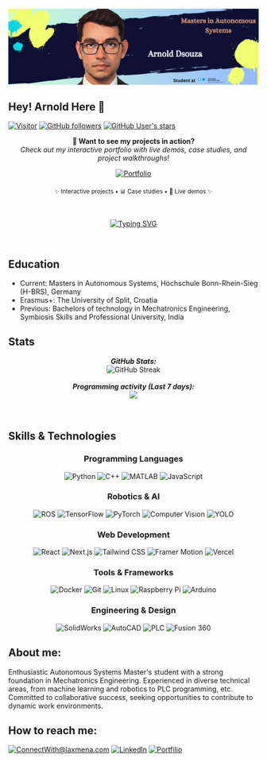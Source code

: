 
![Arnold Dsouza Banner Image](./banner.png)

<h2>Hey! Arnold Here 👋</h2>

[![Visitor](https://visitor-badge.laobi.icu/badge?page_id=Arnold-Dsouza.Arnold-Dsouza)](https://github.com/Arnold-Dsouza)
[![GitHub followers](https://img.shields.io/github/followers/Arnold-Dsouza.svg?style=social&label=Follow)](https://github.com/Arnold-Dsouza?tab=followers)
[![GitHub User's stars](https://img.shields.io/github/stars/Arnold-Dsouza?style=social)](https://github.com/Arnold-Dsouza)

<p align="center">
  <strong>🚀 Want to see my projects in action?</strong><br>
  <em>Check out my interactive portfolio with live demos, case studies, and project walkthroughs!</em>
</p>

<p align="center">
  <a href="https://portfolio-website-arnold-dsouzas-projects.vercel.app/">
    <img src="https://img.shields.io/badge/🌟_Explore_My_Portfolio-FF5722?style=for-the-badge&logo=web&logoColor=white" alt="Portfolio" />
  </a>
</p>

<p align="center">
  <sub>✨ Interactive projects • 📊 Case studies • 🎯 Live demos ✨</sub>
</p>

<br>

<p align="center">
  <a href="https://git.io/typing-svg">
    <img src="https://readme-typing-svg.demolab.com?font=Fira+Code&pause=1000&color=81F71D&center=true&vCenter=true&width=435&lines=Robotics+Engineer+%7C+AI+Enthusiast;Masters+in+Autonomous+Systems;Mechatronics+%7C+Machine+Learning" alt="Typing SVG" />
  </a>
</p>
<br>

<h2> Education</h2>

- Current: Masters in Autonomous Systems, Hochschule Bonn-Rhein-Sieg (H-BRS), Germany
- Erasmus+: The University of Split, Croatia
- Previous: Bachelors of technology in Mechatronics Engineering, Symbiosis Skills and Professional University, India


<h2> Stats</h2>
<div>
  <p align="center">
  <b><em>GitHub Stats:</em></b> <br/>
   <img src="https://github-readme-streak-stats.herokuapp.com?user=Arnold-Dsouza&theme=highcontrast" alt="GitHub Streak" /><br/><br/>
  <b><em>Programming activity (Last 7 days):</em></b> <br/>
    <picture>
  <source
    srcset="https://github-readme-stats.vercel.app/api?username=Arnold-Dsouza&show_icons=true&theme=highcontrast"
    media="(prefers-color-scheme: dark)"
  />
  <source
    srcset="https://github-readme-stats.vercel.app/api?username=Arnold-Dsouza&show_icons=true"
    media="(prefers-color-scheme: light), (prefers-color-scheme: no-preference)"
  />
  <img src="https://github-readme-stats.vercel.app/api?username=Arnold-Dsouza&show_icons=true" />
</picture>
  </p>
</div>

<br>

<h2> Skills & Technologies</h2>

<div align="center">
  
### Programming Languages

![Python](https://img.shields.io/badge/Python-3776AB?style=for-the-badge&logo=python&logoColor=white)
![C++](https://img.shields.io/badge/C++-00599C?style=for-the-badge&logo=cplusplus&logoColor=white)
![MATLAB](https://img.shields.io/badge/MATLAB-0076A8?style=for-the-badge&logo=mathworks&logoColor=white)
![JavaScript](https://img.shields.io/badge/JavaScript-F7DF1E?style=for-the-badge&logo=javascript&logoColor=black)

### Robotics & AI

![ROS](https://img.shields.io/badge/ROS-22314E?style=for-the-badge&logo=ros&logoColor=white)
![TensorFlow](https://img.shields.io/badge/TensorFlow-FF6F00?style=for-the-badge&logo=tensorflow&logoColor=white)
![PyTorch](https://img.shields.io/badge/PyTorch-EE4C2C?style=for-the-badge&logo=pytorch&logoColor=white)
![Computer Vision](https://img.shields.io/badge/OpenCV-5C3EE8?style=for-the-badge&logo=opencv&logoColor=white)
![YOLO](https://img.shields.io/badge/YOLO-00FFFF?style=for-the-badge&logo=yolo&logoColor=black)

### Web Development

![React](https://img.shields.io/badge/React-61DAFB?style=for-the-badge&logo=react&logoColor=black)
![Next.js](https://img.shields.io/badge/Next.js-000000?style=for-the-badge&logo=next.js&logoColor=white)
![Tailwind CSS](https://img.shields.io/badge/Tailwind_CSS-06B6D4?style=for-the-badge&logo=tailwindcss&logoColor=white)
![Framer Motion](https://img.shields.io/badge/Framer_Motion-0055FF?style=for-the-badge&logo=framer&logoColor=white)
![Vercel](https://img.shields.io/badge/Vercel-000000?style=for-the-badge&logo=vercel&logoColor=white)

### Tools & Frameworks

![Docker](https://img.shields.io/badge/Docker-2496ED?style=for-the-badge&logo=docker&logoColor=white)
![Git](https://img.shields.io/badge/Git-F05032?style=for-the-badge&logo=git&logoColor=white)
![Linux](https://img.shields.io/badge/Linux-FCC624?style=for-the-badge&logo=linux&logoColor=black)
![Raspberry Pi](https://img.shields.io/badge/Raspberry_Pi-A22846?style=for-the-badge&logo=raspberrypi&logoColor=white)
![Arduino](https://img.shields.io/badge/Arduino-00979D?style=for-the-badge&logo=arduino&logoColor=white)

### Engineering & Design

![SolidWorks](https://img.shields.io/badge/SolidWorks-FF0000?style=for-the-badge&logo=dassaultsystemes&logoColor=white)
![AutoCAD](https://img.shields.io/badge/AutoCAD-0696D7?style=for-the-badge&logo=autodesk&logoColor=white)
![PLC](https://img.shields.io/badge/PLC_Programming-1769FF?style=for-the-badge&logo=siemens&logoColor=white)
![Fusion 360](https://img.shields.io/badge/Fusion_360-FF6F00?style=for-the-badge&logo=autodesk&logoColor=white)


</div>

<h2> About me:</h2>

Enthusiastic Autonomous Systems Master's student with a strong foundation in Mechatronics Engineering. Experienced in diverse technical areas, from machine learning and robotics to PLC programming, etc. Committed to collaborative success, seeking opportunities to contribute to dynamic work environments.


<h2> How to reach me:</h2>

<a href="mailto:arnolddsouza1999@gmail.com">![ConnectWith@laxmena.com](https://img.shields.io/badge/Gmail-D14836?style=for-the-badge&logo=gmail&logoColor=white)</a> <a href="linkedin.com/in/arnold-dsouza-a169b8195">![LinkedIn](https://img.shields.io/badge/LinkedIn-0077B5?style=for-the-badge&logo=linkedin&logoColor=white)</a> <a href="https://portfolio-website-arnold-dsouzas-projects.vercel.app/">![Portfilio](https://img.shields.io/badge/Portfolio-FF5722?style=for-the-badge&logo=firefox-browser&logoColor=white)</a> 
